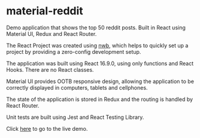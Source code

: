 # material-reddit

Demo application that shows the top 50 reddit posts. Built in React using Material UI, Redux and React Router.

The React Project was created using [nwb](https://github.com/insin/nwb), which helps to quickly set up a project by providing a zero-config development setup.

The application was built using React 16.9.0, using only functions and React Hooks. There are no React classes.

Material UI provides OOTB responsive design, allowing the application to be correctly displayed in computers, tablets and cellphones.

The state of the application is stored in Redux and the routing is handled by React Router.

Unit tests are built using Jest and React Testing Library.

Click [here](https://sebamarucci.github.io/material-reddit/) to go to the live demo.